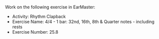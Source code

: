 Work on the following exercise in EarMaster:
- Activity: Rhythm Clapback
- Exercise Name: 4/4 - 1 bar: 32nd, 16th, 8th & Quarter notes - including rests
- Exercise Number: 25.8
